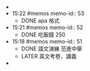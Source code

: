 -
- 15:22 #memos
  memo-id:: 53
	- DONE  apa 格式
- 15:21 #memos
  memo-id:: 52
	- DONE  吃飯錢 250
- 15:18 #memos
  memo-id:: 51
	- DONE  語文演練 范進中舉
	- LATER  英文考卷，講義
-